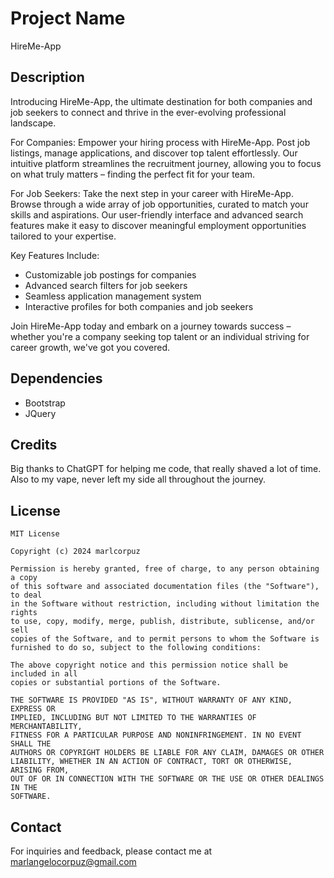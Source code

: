 # Project Name
HireMe-App

## Description
Introducing HireMe-App, the ultimate destination for both companies and job seekers to connect and thrive in the ever-evolving professional landscape.

For Companies:
Empower your hiring process with HireMe-App. Post job listings, manage applications, and discover top talent effortlessly. Our intuitive platform streamlines the recruitment journey, allowing you to focus on what truly matters – finding the perfect fit for your team.

For Job Seekers:
Take the next step in your career with HireMe-App. Browse through a wide array of job opportunities, curated to match your skills and aspirations. Our user-friendly interface and advanced search features make it easy to discover meaningful employment opportunities tailored to your expertise.

Key Features Include:
- Customizable job postings for companies
- Advanced search filters for job seekers
- Seamless application management system
- Interactive profiles for both companies and job seekers

Join HireMe-App today and embark on a journey towards success – whether you're a company seeking top talent or an individual striving for career growth, we've got you covered.

## Dependencies
- Bootstrap
- JQuery

## Credits
Big thanks to ChatGPT for helping me code, that really shaved a lot of time. Also to my vape, never left my side all throughout the journey.

## License
```
MIT License

Copyright (c) 2024 marlcorpuz

Permission is hereby granted, free of charge, to any person obtaining a copy
of this software and associated documentation files (the "Software"), to deal
in the Software without restriction, including without limitation the rights
to use, copy, modify, merge, publish, distribute, sublicense, and/or sell
copies of the Software, and to permit persons to whom the Software is
furnished to do so, subject to the following conditions:

The above copyright notice and this permission notice shall be included in all
copies or substantial portions of the Software.

THE SOFTWARE IS PROVIDED "AS IS", WITHOUT WARRANTY OF ANY KIND, EXPRESS OR
IMPLIED, INCLUDING BUT NOT LIMITED TO THE WARRANTIES OF MERCHANTABILITY,
FITNESS FOR A PARTICULAR PURPOSE AND NONINFRINGEMENT. IN NO EVENT SHALL THE
AUTHORS OR COPYRIGHT HOLDERS BE LIABLE FOR ANY CLAIM, DAMAGES OR OTHER
LIABILITY, WHETHER IN AN ACTION OF CONTRACT, TORT OR OTHERWISE, ARISING FROM,
OUT OF OR IN CONNECTION WITH THE SOFTWARE OR THE USE OR OTHER DEALINGS IN THE
SOFTWARE.

```

## Contact
For inquiries and feedback, please contact me at [marlangelocorpuz@gmail.com](mailto:marlangelocorpuz@gmail.com)